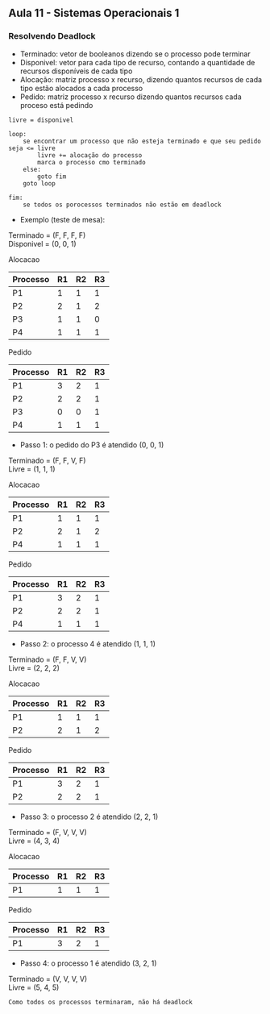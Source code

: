 ## Aula 11 - Sistemas Operacionais 1

### Resolvendo Deadlock

- Terminado: vetor de booleanos dizendo se o processo pode terminar
- Disponivel: vetor para cada tipo de recurso, contando a quantidade de recursos disponíveis de cada tipo
- Alocação: matriz processo x recurso, dizendo quantos recursos de cada tipo estão alocados a cada processo
- Pedido: matriz processo x recurso dizendo quantos recursos cada proceso está pedindo  

```
livre = disponivel

loop:
    se encontrar um processo que não esteja terminado e que seu pedido seja <= livre
        livre += alocação do processo
        marca o processo cmo terminado
    else: 
        goto fim
    goto loop

fim:
    se todos os porocessos terminados não estão em deadlock
```

- Exemplo (teste de mesa):

Terminado = (F, F, F, F)  
Disponivel = (0, 0, 1)

Alocacao

Processo|R1|R2|R3
--------|--|--|--
P1      |1 |1 |1
P2      |2 |1 |2
P3      |1 |1 |0
P4      |1 |1 |1

Pedido

Processo|R1|R2|R3
--------|--|--|--
P1      |3 |2 |1
P2      |2 |2 |1
P3      |0 |0 |1
P4      |1 |1 |1

- Passo 1: o pedido do P3 é atendido (0, 0, 1)

Terminado = (F, F, V, F)  
Livre = (1, 1, 1)

Alocacao

Processo|R1|R2|R3
--------|--|--|--
P1      |1 |1 |1
P2      |2 |1 |2
P4      |1 |1 |1


Pedido

Processo|R1|R2|R3
--------|--|--|--
P1      |3 |2 |1
P2      |2 |2 |1
P4      |1 |1 |1

- Passo 2: o processo 4 é atendido (1, 1, 1)
 
Terminado = (F, F, V, V)  
Livre = (2, 2, 2)

Alocacao

Processo|R1|R2|R3
--------|--|--|--
P1      |1 |1 |1
P2      |2 |1 |2


Pedido

Processo|R1|R2|R3
--------|--|--|--
P1      |3 |2 |1
P2      |2 |2 |1

- Passo 3: o processo 2 é atendido (2, 2, 1)

Terminado = (F, V, V, V)  
Livre = (4, 3, 4)

Alocacao

Processo|R1|R2|R3
--------|--|--|--
P1      |1 |1 |1


Pedido

Processo|R1|R2|R3
--------|--|--|--
P1      |3 |2 |1

- Passo 4: o processo 1 é atendido (3, 2, 1)

Terminado = (V, V, V, V)  
Livre = (5, 4, 5)

```
Como todos os processos terminaram, não há deadlock
```

